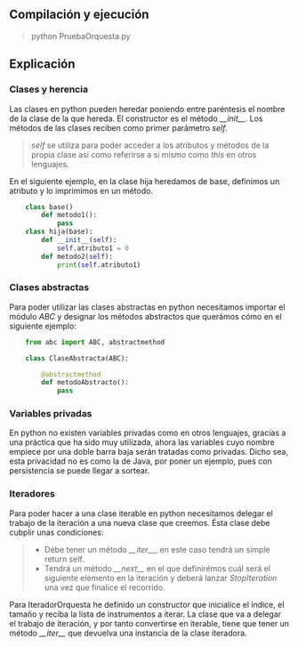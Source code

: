 ## Compilación y ejecución
> python PruebaOrquesta.py

## Explicación

### Clases y herencia
Las clases en python pueden heredar poniendo entre paréntesis el nombre de la clase de la que hereda. El constructor es el método *\_\_init__*. Los métodos de las clases reciben como primer parámetro *self*.
> *self* se utiliza para poder acceder a los atributos y métodos de la propia clase así como referirse a si mismo como *this* en otros lenguajes.

En el siguiente ejemplo, en la clase hija heredamos de base, definimos un atributo y lo imprimimos en un método.
```python
    class base()
        def metodo1():
            pass
    class hija(base):
        def __init__(self):
            self.atributo1 = 0
        def metodo2(self):
            print(self.atributo1)
```
### Clases abstractas
Para poder utilizar las clases abstractas en python necesitamos importar el módulo *ABC* y designar los métodos abstractos que querámos cómo en el siguiente ejemplo:
```python
    from abc import ABC, abstractmethod

    class ClaseAbstracta(ABC):

        @abstractmethod
        def metodoAbstracto():
            pass
```

### Variables privadas
En python no existen variables privadas como en otros lenguajes, gracias a una práctica que ha sido muy utilizada, ahora las variables cuyo nombre empiece por una doble barra baja serán tratadas como privadas. Dicho sea, esta privacidad no es como la de Java, por poner un ejemplo, pues con persistencia se puede llegar a sortear.

### Iteradores
Para poder hacer a una clase iterable en python necesitamos delegar el trabajo de la iteración a una nueva clase que creemos. Ésta clase debe cubplir unas condiciones:
>- Débe tener un método *\_\_iter__*, en este caso tendrá un simple return self.
>- Tendrá un método *\_\_next__* en el que definirémos cuál será el siguiente elemento en la iteración y deberá lanzar *StopIteration* una vez que finalice el recorrido.

Para IteradorOrquesta he definido un constructor que inicialice el índice, el tamaño y reciba la lista de instrumentos a iterar. La clase que va a delegar el trabajo de iteración, y por tanto convertirse en iterable, tiene que tener un método *\_\_iter__* que devuelva una instancia de la clase iteradora. 